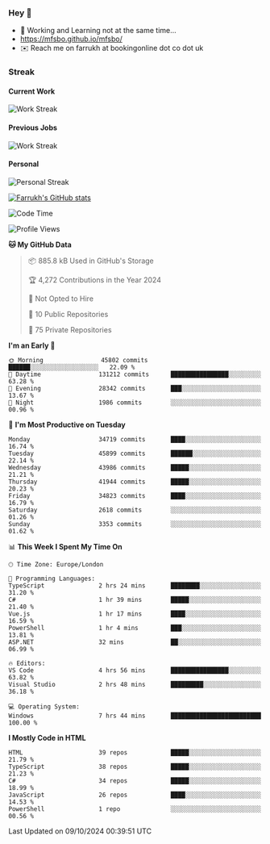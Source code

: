 ### Hey 👋

- 🏃 Working and Learning not at the same time...
- https://mfsbo.github.io/mfsbo/
- ✉️ Reach me on farrukh at bookingonline dot co dot uk

### Streak
#### Current Work
![Work Streak](https://streak-stats.demolab.com/?user=mfsbo)
#### Previous Jobs
![Work Streak](https://streak-stats.demolab.com/?user=farrukhcw)
#### Personal
![Personal Streak](https://streak-stats.demolab.com/?user=farrukhsubhani)

[![Farrukh's GitHub stats](https://github-readme-stats.vercel.app/api?username=mfsbo&hide=stars&count_private=true)](https://github.com/mfsbo/)

<!--START_SECTION:waka-->
![Code Time](http://img.shields.io/badge/Code%20Time-757%20hrs%2016%20mins-blue)

![Profile Views](http://img.shields.io/badge/Profile%20Views-0-blue)

**🐱 My GitHub Data** 

> 📦 885.8 kB Used in GitHub's Storage 
 > 
> 🏆 4,272 Contributions in the Year 2024
 > 
> 🚫 Not Opted to Hire
 > 
> 📜 10 Public Repositories 
 > 
> 🔑 75 Private Repositories 
 > 
**I'm an Early 🐤** 

```text
🌞 Morning                45802 commits       ██████░░░░░░░░░░░░░░░░░░░   22.09 % 
🌆 Daytime                131212 commits      ████████████████░░░░░░░░░   63.28 % 
🌃 Evening                28342 commits       ███░░░░░░░░░░░░░░░░░░░░░░   13.67 % 
🌙 Night                  1986 commits        ░░░░░░░░░░░░░░░░░░░░░░░░░   00.96 % 
```
📅 **I'm Most Productive on Tuesday** 

```text
Monday                   34719 commits       ████░░░░░░░░░░░░░░░░░░░░░   16.74 % 
Tuesday                  45899 commits       ██████░░░░░░░░░░░░░░░░░░░   22.14 % 
Wednesday                43986 commits       █████░░░░░░░░░░░░░░░░░░░░   21.21 % 
Thursday                 41944 commits       █████░░░░░░░░░░░░░░░░░░░░   20.23 % 
Friday                   34823 commits       ████░░░░░░░░░░░░░░░░░░░░░   16.79 % 
Saturday                 2618 commits        ░░░░░░░░░░░░░░░░░░░░░░░░░   01.26 % 
Sunday                   3353 commits        ░░░░░░░░░░░░░░░░░░░░░░░░░   01.62 % 
```


📊 **This Week I Spent My Time On** 

```text
🕑︎ Time Zone: Europe/London

💬 Programming Languages: 
TypeScript               2 hrs 24 mins       ████████░░░░░░░░░░░░░░░░░   31.20 % 
C#                       1 hr 39 mins        █████░░░░░░░░░░░░░░░░░░░░   21.40 % 
Vue.js                   1 hr 17 mins        ████░░░░░░░░░░░░░░░░░░░░░   16.59 % 
PowerShell               1 hr 4 mins         ███░░░░░░░░░░░░░░░░░░░░░░   13.81 % 
ASP.NET                  32 mins             ██░░░░░░░░░░░░░░░░░░░░░░░   06.99 % 

🔥 Editors: 
VS Code                  4 hrs 56 mins       ████████████████░░░░░░░░░   63.82 % 
Visual Studio            2 hrs 48 mins       █████████░░░░░░░░░░░░░░░░   36.18 % 

💻 Operating System: 
Windows                  7 hrs 44 mins       █████████████████████████   100.00 % 
```

**I Mostly Code in HTML** 

```text
HTML                     39 repos            █████░░░░░░░░░░░░░░░░░░░░   21.79 % 
TypeScript               38 repos            █████░░░░░░░░░░░░░░░░░░░░   21.23 % 
C#                       34 repos            █████░░░░░░░░░░░░░░░░░░░░   18.99 % 
JavaScript               26 repos            ████░░░░░░░░░░░░░░░░░░░░░   14.53 % 
PowerShell               1 repo              ░░░░░░░░░░░░░░░░░░░░░░░░░   00.56 % 
```




 Last Updated on 09/10/2024 00:39:51 UTC
<!--END_SECTION:waka-->
<!--
**mfsbo/mfsbo** is a ✨ _special_ ✨ repository because its `README.md` (this file) appears on your GitHub profile.

Here are some ideas to get you started:

- 🔭 I’m currently working on ...
- 🌱 I’m currently learning ...
- 👯 I’m looking to collaborate on ...
- 🤔 I’m looking for help with ...
- 💬 Ask me about ...
- 📫 How to reach me: ...
- 😄 Pronouns: ...
- ⚡ Fun fact: ...
-->
